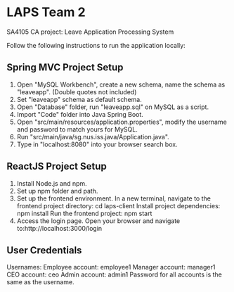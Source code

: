 # LAPS Team 2
SA4105 CA project: Leave Application Processing System

Follow the following instructions to run the application locally:

## Spring MVC Project Setup

1. Open "MySQL Workbench", create a new schema, name the schema as "leaveapp". (Double quotes not included)
2. Set "leaveapp" schema as default schema.
3. Open "Database" folder, run "leaveapp.sql" on MySQL as a script.
4. Import "Code" folder into Java Spring Boot.
5. Open "src/main/resources/application.properties", modify the username and password to match yours for MySQL.
6. Run "src/main/java/sg.nus.iss.java/Application.java".
7. Type in "localhost:8080" into your browser search box.

## ReactJS Project Setup

1. Install Node.js and npm.
2. Set up npm folder and path.
3. Set up the frontend environment.
    In a new terminal, navigate to the frontend project directory:
    cd laps-client
    Install project dependencies:
    npm install
    Run the frontend project:
    npm start
5. Access the login page.
    Open your browser and navigate to:http://localhost:3000/login

## User Credentials

Usernames:
    Employee account: employee1
    Manager account: manager1
    CEO account: ceo
    Admin account: admin1
Password for all accounts is the same as the username.
